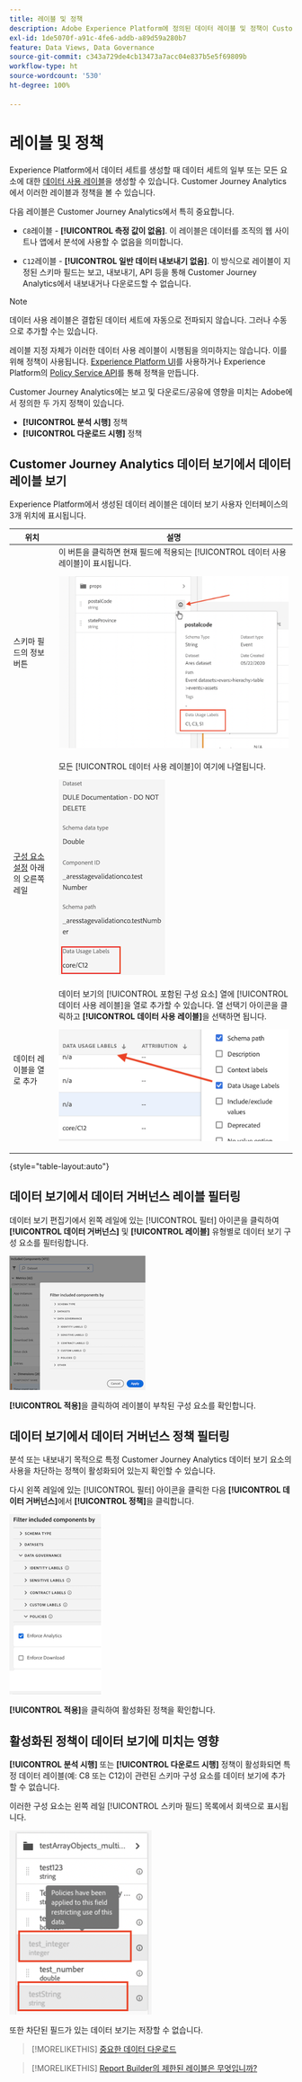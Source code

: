 ```yaml
---
title: 레이블 및 정책
description: Adobe Experience Platform에 정의된 데이터 레이블 및 정책이 Customer Journey Analytics의 데이터 보기 및 보고에 미치는 영향에 대해 알아봅니다.
exl-id: 1de5070f-a91c-4fe6-addb-a89d59a280b7
feature: Data Views, Data Governance
source-git-commit: c343a729de4cb13473a7acc04e837b5e5f69809b
workflow-type: ht
source-wordcount: '530'
ht-degree: 100%

---
```


# 레이블 및 정책

Experience Platform에서 데이터 세트를 생성할 때 데이터 세트의 일부 또는 모든 요소에 대한 [데이터 사용 레이블](https://experienceleague.adobe.com/docs/experience-platform/data-governance/labels/reference.html?lang=ko)을 생성할 수 있습니다. Customer Journey Analytics에서 이러한 레이블과 정책을 볼 수 있습니다.

다음 레이블은 Customer Journey Analytics에서 특히 중요합니다.

* `C8`레이블 - **[!UICONTROL 측정 값이 없음]**. 이 레이블은 데이터를 조직의 웹 사이트나 앱에서 분석에 사용할 수 없음을 의미합니다.

* `C12`레이블 - **[!UICONTROL 일반 데이터 내보내기 없음]**. 이 방식으로 레이블이 지정된 스키마 필드는 보고, 내보내기, API 등을 통해 Customer Journey Analytics에서 내보내거나 다운로드할 수 없습니다.

>[!NOTE]
>
>데이터 사용 레이블은 결합된 데이터 세트에 자동으로 전파되지 않습니다. 그러나 수동으로 추가할 수는 있습니다.

레이블 지정 자체가 이러한 데이터 사용 레이블이 시행됨을 의미하지는 않습니다. 이를 위해 정책이 사용됩니다. [Experience Platform UI](https://experienceleague.adobe.com/docs/experience-platform/data-governance/policies/user-guide.html?lang=ko)를 사용하거나 Experience Platform의 [Policy Service API](https://experienceleague.adobe.com/docs/experience-platform/data-governance/api/overview.html?lang=ko)를 통해 정책을 만듭니다.

Customer Journey Analytics에는 보고 및 다운로드/공유에 영향을 미치는 Adobe에서 정의한 두 가지 정책이 있습니다.

* **[!UICONTROL 분석 시행]** 정책
* **[!UICONTROL 다운로드 시행]** 정책

## Customer Journey Analytics 데이터 보기에서 데이터 레이블 보기

Experience Platform에서 생성된 데이터 레이블은 데이터 보기 사용자 인터페이스의 3개 위치에 표시됩니다.

| 위치 | 설명 |
| --- | --- |
| 스키마 필드의 정보 버튼 | 이 버튼을 클릭하면 현재 필드에 적용되는 [!UICONTROL 데이터 사용 레이블]이 표시됩니다.<p>![](assets/data-label-left.png) |
| [구성 요소 설정](/help/data-views/component-settings/overview.md) 아래의 오른쪽 레일 | 모든 [!UICONTROL 데이터 사용 레이블]이 여기에 나열됩니다.<p>![](assets/data-label-right.png) |
| 데이터 레이블을 열로 추가 | 데이터 보기의 [!UICONTROL 포함된 구성 요소] 열에 [!UICONTROL 데이터 사용 레이블]을 열로 추가할 수 있습니다. 열 선택기 아이콘을 클릭하고 **[!UICONTROL 데이터 사용 레이블]**&#x200B;을 선택하면 됩니다.<p>![](assets/data-label-column.png) |

{style="table-layout:auto"}

## 데이터 보기에서 데이터 거버넌스 레이블 필터링

데이터 보기 편집기에서 왼쪽 레일에 있는 [!UICONTROL 필터] 아이콘을 클릭하여 **[!UICONTROL 데이터 거버넌스]** 및 **[!UICONTROL 레이블]** 유형별로 데이터 보기 구성 요소를 필터링합니다.

![](assets/filter-labels.png)

**[!UICONTROL 적용]**&#x200B;을 클릭하여 레이블이 부착된 구성 요소를 확인합니다.

## 데이터 보기에서 데이터 거버넌스 정책 필터링

분석 또는 내보내기 목적으로 특정 Customer Journey Analytics 데이터 보기 요소의 사용을 차단하는 정책이 활성화되어 있는지 확인할 수 있습니다.

다시 왼쪽 레일에 있는 [!UICONTROL 필터] 아이콘을 클릭한 다음 **[!UICONTROL 데이터 거버넌스]**&#x200B;에서 **[!UICONTROL 정책]**&#x200B;을 클릭합니다.

![분석 시행이 선택된 목록을 기준으로 포함된 구성 요소 필터링](assets/filter-policies.png)

**[!UICONTROL 적용]**&#x200B;을 클릭하여 활성화된 정책을 확인합니다.

## 활성화된 정책이 데이터 보기에 미치는 영향

**[!UICONTROL 분석 시행]** 또는 **[!UICONTROL 다운로드 시행]** 정책이 활성화되면 특정 데이터 레이블(예: C8 또는 C12)이 관련된 스키마 구성 요소를 데이터 보기에 추가할 수 없습니다.

이러한 구성 요소는 왼쪽 레일 [!UICONTROL 스키마 필드] 목록에서 회색으로 표시됩니다.

![회색으로 표시된 구성 요소와 데이터 사용을 제한하는 정책이 이 필드에 적용되었음을 나타내는 정책 메시지](assets/component-greyed.png)

또한 차단된 필드가 있는 데이터 보기는 저장할 수 없습니다.

>[!MORELIKETHIS]
>[중요한 데이터 다운로드](/help/analysis-workspace/export/download-send.md)

>[!MORELIKETHIS]
>[Report Builder의 제한된 레이블은 무엇입니까?](https://experienceleague.adobe.com/docs/analytics-platform/using/cja-reportbuilder/restricted-labels.html?lang=ko)


